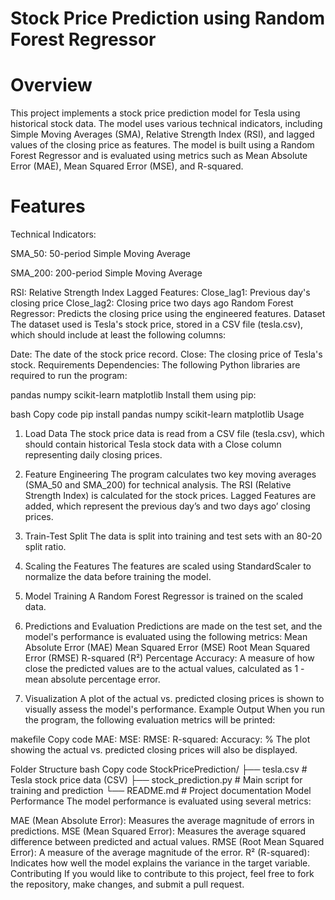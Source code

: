 # Stock Price Prediction using Random Forest Regressor

# Overview
This project implements a stock price prediction model for Tesla using historical stock data. The model uses various technical indicators, including Simple Moving Averages (SMA), Relative Strength Index (RSI), and lagged values of the closing price as features. The model is built using a Random Forest Regressor and is evaluated using metrics such as Mean Absolute Error (MAE), Mean Squared Error (MSE), and R-squared.

# Features
Technical Indicators:

SMA_50: 50-period Simple Moving Average

SMA_200: 200-period Simple Moving Average

RSI: Relative Strength Index
Lagged Features:
Close_lag1: Previous day's closing price
Close_lag2: Closing price two days ago
Random Forest Regressor: Predicts the closing price using the engineered features.
Dataset
The dataset used is Tesla's stock price, stored in a CSV file (tesla.csv), which should include at least the following columns:

Date: The date of the stock price record.
Close: The closing price of Tesla's stock.
Requirements
Dependencies:
The following Python libraries are required to run the program:

pandas
numpy
scikit-learn
matplotlib
Install them using pip:

bash
Copy code
pip install pandas numpy scikit-learn matplotlib
Usage
1. Load Data
The stock price data is read from a CSV file (tesla.csv), which should contain historical Tesla stock data with a Close column representing daily closing prices.

2. Feature Engineering
The program calculates two key moving averages (SMA_50 and SMA_200) for technical analysis.
The RSI (Relative Strength Index) is calculated for the stock prices.
Lagged Features are added, which represent the previous day’s and two days ago’ closing prices.
3. Train-Test Split
The data is split into training and test sets with an 80-20 split ratio.
4. Scaling the Features
The features are scaled using StandardScaler to normalize the data before training the model.
5. Model Training
A Random Forest Regressor is trained on the scaled data.
6. Predictions and Evaluation
Predictions are made on the test set, and the model's performance is evaluated using the following metrics:
Mean Absolute Error (MAE)
Mean Squared Error (MSE)
Root Mean Squared Error (RMSE)
R-squared (R²)
Percentage Accuracy: A measure of how close the predicted values are to the actual values, calculated as 1 - mean absolute percentage error.
7. Visualization
A plot of the actual vs. predicted closing prices is shown to visually assess the model's performance.
Example Output
When you run the program, the following evaluation metrics will be printed:

makefile
Copy code
MAE: <value>
MSE: <value>
RMSE: <value>
R-squared: <value>
Accuracy: <value>%
The plot showing the actual vs. predicted closing prices will also be displayed.

Folder Structure
bash
Copy code
StockPricePrediction/
├── tesla.csv               # Tesla stock price data (CSV)
├── stock_prediction.py     # Main script for training and prediction
└── README.md               # Project documentation
Model Performance
The model performance is evaluated using several metrics:

MAE (Mean Absolute Error): Measures the average magnitude of errors in predictions.
MSE (Mean Squared Error): Measures the average squared difference between predicted and actual values.
RMSE (Root Mean Squared Error): A measure of the average magnitude of the error.
R² (R-squared): Indicates how well the model explains the variance in the target variable.
Contributing
If you would like to contribute to this project, feel free to fork the repository, make changes, and submit a pull request.

